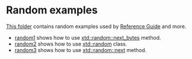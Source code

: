 # Random examples

[This folder](.) contains random examples used by [Reference Guide](https://codedocs.xyz/gammasoft71/xtd/) and more.

* [random1](random1/README.md) shows how to use [xtd::random::next_bytes](../../../src/xtd.core/include/xtd/random.h) method.
* [random2](random1/README.md) shows how to use [xtd::random](../../../src/xtd.core/include/xtd/random.h) class.
* [random3](random1/README.md) shows how to use [xtd::random::next](../../../src/xtd.core/include/xtd/random.h) method.
